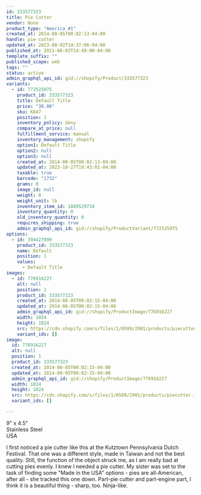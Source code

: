 ```yaml
---
id: 333577323
title: Pie Cutter
vendor: None
product_type: "America #1"
created_at: 2014-08-05T00:02:13-04:00
handle: pie-cutter
updated_at: 2023-08-02T14:37:06-04:00
published_at: 2011-06-02T14:49:00-04:00
template_suffix: ""
published_scope: web
tags: ""
status: active
admin_graphql_api_id: gid://shopify/Product/333577323
variants:
  - id: 772525975
    product_id: 333577323
    title: Default Title
    price: "38.00"
    sku: K847
    position: 1
    inventory_policy: deny
    compare_at_price: null
    fulfillment_service: manual
    inventory_management: shopify
    option1: Default Title
    option2: null
    option3: null
    created_at: 2014-08-05T00:02:13-04:00
    updated_at: 2023-10-27T19:43:01-04:00
    taxable: true
    barcode: "1732"
    grams: 0
    image_id: null
    weight: 0
    weight_unit: lb
    inventory_item_id: 1889529734
    inventory_quantity: 0
    old_inventory_quantity: 0
    requires_shipping: true
    admin_graphql_api_id: gid://shopify/ProductVariant/772525975
options:
  - id: 394427099
    product_id: 333577323
    name: Default
    position: 1
    values:
      - Default Title
images:
  - id: 776916227
    alt: null
    position: 1
    product_id: 333577323
    created_at: 2014-08-05T00:02:15-04:00
    updated_at: 2014-08-05T00:02:15-04:00
    admin_graphql_api_id: gid://shopify/ProductImage/776916227
    width: 1024
    height: 1024
    src: https://cdn.shopify.com/s/files/1/0589/2901/products/piecutter.jpeg?v=1407211335
    variant_ids: []
image:
  id: 776916227
  alt: null
  position: 1
  product_id: 333577323
  created_at: 2014-08-05T00:02:15-04:00
  updated_at: 2014-08-05T00:02:15-04:00
  admin_graphql_api_id: gid://shopify/ProductImage/776916227
  width: 1024
  height: 1024
  src: https://cdn.shopify.com/s/files/1/0589/2901/products/piecutter.jpeg?v=1407211335
  variant_ids: []

---
```


9" x 4.5"  
Stainless Steel  
USA

I first noticed a pie cutter like this at the Kutztown Pennsylvania Dutch Festival. That one was a different style, made in Taiwan and not the best quality. Still, the function of the object struck me, as I am really bad at cutting pies evenly. I knew I needed a pie cutter. My sister was set to the task of finding some "Made in the USA" options - pies are all-American, after all - she tracked this one down. Part-pie cutter and part-engine part, I think it is a beautiful thing - sharp, too. Ninja-like.